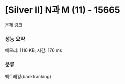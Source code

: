 # [Silver II] N과 M (11) - 15665 

[문제 링크](https://www.acmicpc.net/problem/15665) 

### 성능 요약

메모리: 1116 KB, 시간: 176 ms

### 분류

백트래킹(backtracking)

